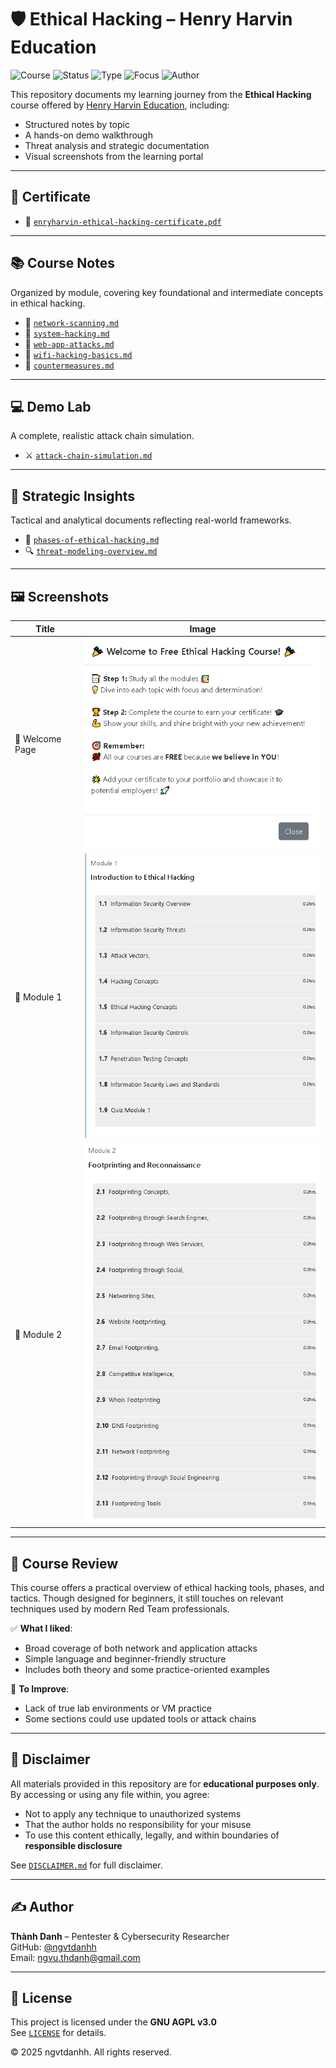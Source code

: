 # 🛡️ Ethical Hacking – Henry Harvin Education

![Course](https://img.shields.io/badge/HenryHarvin-Certified-brightgreen?style=flat-square&logo=hackthebox)
![Status](https://img.shields.io/badge/Status-Completed-blue?style=flat-square&logo=verizon)
![Type](https://img.shields.io/badge/Type-Self--Study-orange?style=flat-square&logo=readthedocs)
![Focus](https://img.shields.io/badge/Track-Cybersecurity-informational?style=flat-square&logo=target)
![Author](https://img.shields.io/badge/Maintainer-Thành%20Danh-blueviolet?style=flat-square&logo=github)

This repository documents my learning journey from the **Ethical Hacking** course offered by [Henry Harvin Education](https://www.henryharvin.com/courses/ethical-hacking-course), including:

- Structured notes by topic
- A hands-on demo walkthrough
- Threat analysis and strategic documentation
- Visual screenshots from the learning portal

---

## 📜 Certificate

- 📄 [`enryharvin-ethical-hacking-certificate.pdf`](./cert/henryharvin-ethical-hacking-certificate.png)

---

## 📚 Course Notes

Organized by module, covering key foundational and intermediate concepts in ethical hacking.

- 📘 [`network-scanning.md`](./notes/network-scanning.md)
- 📘 [`system-hacking.md`](./notes/system-hacking.md)
- 📘 [`web-app-attacks.md`](./notes/web-app-attacks.md)
- 📘 [`wifi-hacking-basics.md`](./notes/wifi-hacking-basics.md)
- 📘 [`countermeasures.md`](./notes/countermeasures.md)

---

## 💻 Demo Lab

A complete, realistic attack chain simulation.

- ⚔️ [`attack-chain-simulation.md`](./demo/attack-chain-simulation.md)

---

## 🧠 Strategic Insights

Tactical and analytical documents reflecting real-world frameworks.

- 📌 [`phases-of-ethical-hacking.md`](./strategy/phases-of-ethical-hacking.md)
- 🔍 [`threat-modeling-overview.md`](./analysis/threat-modeling-overview.md)

---

## 🖼️ Screenshots

| Title             | Image |
|------------------|-------|
| 🏁 Welcome Page   | ![](./screenshots/henryharvin-welcome.png) |
| 🧩 Module 1       | ![](./screenshots/henryharvin-module1.png) |
| 🧠 Module 2       | ![](./screenshots/henryharvin-module2.png) |

---

## 📝 Course Review

This course offers a practical overview of ethical hacking tools, phases, and tactics. Though designed for beginners, it still touches on relevant techniques used by modern Red Team professionals.

✅ **What I liked**:
- Broad coverage of both network and application attacks  
- Simple language and beginner-friendly structure  
- Includes both theory and some practice-oriented examples

📌 **To Improve**:
- Lack of true lab environments or VM practice  
- Some sections could use updated tools or attack chains

---

## 🧾 Disclaimer

All materials provided in this repository are for **educational purposes only**.  
By accessing or using any file within, you agree:

- Not to apply any technique to unauthorized systems  
- That the author holds no responsibility for your misuse  
- To use this content ethically, legally, and within boundaries of **responsible disclosure**

See [`DISCLAIMER.md`](./DISCLAIMER.md) for full disclaimer.

---

## ✍️ Author

**Thành Danh** – Pentester & Cybersecurity Researcher  
GitHub: [@ngvtdanhh](https://github.com/ngvtdanhh)  
Email: ngvu.thdanh@gmail.com

---

## 📄 License

This project is licensed under the **GNU AGPL v3.0**  
See [`LICENSE`](./LICENSE) for details.

© 2025 ngvtdanhh. All rights reserved.
